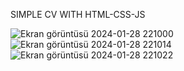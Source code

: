 SIMPLE CV WITH HTML-CSS-JS


![Ekran görüntüsü 2024-01-28 221000](https://github.com/habipakyol/CV/assets/127725897/f51770ae-fba9-4413-aa3c-0392a7f9b929)
![Ekran görüntüsü 2024-01-28 221014](https://github.com/habipakyol/CV/assets/127725897/c4452b36-e0ce-4185-b8ac-a0b0639e9723)
![Ekran görüntüsü 2024-01-28 221022](https://github.com/habipakyol/CV/assets/127725897/adec95e5-f07b-4fdd-b44f-ac2fa4ff1713)
